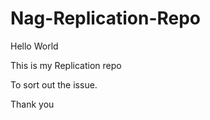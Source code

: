 # Nag-Replication-Repo

Hello World

This is my Replication repo

To sort out the issue.

Thank you
